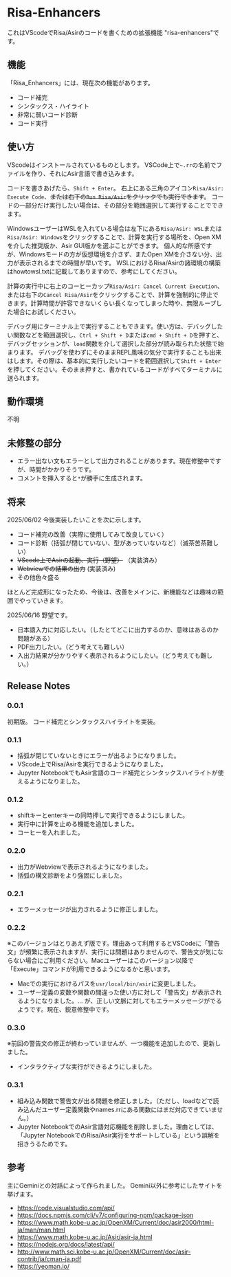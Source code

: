 # Risa-Enhancers 

これはVScodeでRisa/Asirのコードを書くための拡張機能 "risa-enhancers"です。

## 機能

「Risa_Enhancers」には、現在次の機能があります。

- コード補完
- シンタックス・ハイライト
- 非常に弱いコード診断
- コード実行


## 使い方
VScodeはインストールされているものとします。
VSCode上で`~.rr`の名前でファイルを作り、それにAsir言語で書き込みます。

コードを書きあげたら、`Shift + Enter`。
右上にある三角のアイコン`Risa/Asir: Execute Code`、~~または右下の`Run Risa/Asir`をクリックでも実行できます~~。
コードの一部分だけ実行したい場合は、その部分を範囲選択して実行することでできます。

WindowsユーザーはWSLを入れている場合は左下にある`Risa/Asir: WSL`または`Risa/Asir: Windows`をクリックすることで、計算を実行する場所を、Open XMを介した推奨版か、Asir GUI版かを選ぶことができます。
個人的な所感ですが、Windowsモードの方が仮想環境を介さず、またOpen XMを介さない分、出力が表示されるまでの時間が早いです。
WSLにおけるRisa/Asirの諸環境の構築はhowtowsl.txtに記載してありますので、参考にしてください。

計算の実行中に右上のコーヒーカップ`Risa/Asir: Cancel Current Execution`、または右下の`Cancel Risa/Asir`をクリックすることで、計算を強制的に停止できます。計算時間が許容できないくらい長くなってしまった時や、無限ループした場合にお試しください。

デバッグ用にターミナル上で実行することもできます。使い方は、デバッグしたい関数などを範囲選択し、`Ctrl + Shift + D`または`cmd + Shift + D`を押すと、デバッグセッションが、`load`関数を介して選択した部分が読み取られた状態で始まります。
デバッグを使わずにそのままREPL風味の気分で実行することも出来はします。その際は、基本的に実行したいコードを範囲選択して`Shift + Enter`を押してください。そのまま押すと、書かれているコードがすべてターミナルに送られます。

## 動作環境

不明

## 未修整の部分

- エラー出ない文もエラーとして出力されることがあります。現在修整中ですが、時間がかかりそうです。
- コメントを挿入すると`*`が勝手に生成されます。

## 将来

2025/06/02
今後実装したいことを次に示します。
- コード補完の改善（実際に使用してみて改良していく）
- コード診断（括弧が閉じていない、型があっていないなど）（滅茶苦茶難しい）
- ~~VScode上でAsirの起動、実行（野望）~~ （実装済み）
- ~~Webviewでの結果の出力~~ (実装済み)
- その他色々盛る
  
ほとんど完成形になったため、今後は、改善をメインに、新機能などは趣味の範囲でやっていきます。

2025/06/16
野望です。
- 日本語入力に対応したい。（したとてどこに出力するのか、意味はあるのか問題がある）
- PDF出力したい。（どう考えても難しい）
- 入出力結果が分かりやすく表示されるようにしたい。（どう考えても難しい。）


## Release Notes


### 0.0.1

初期版。
コード補完とシンタックスハイライトを実装。

### 0.1.1

- 括弧が閉じていないときにエラーが出るようになりました。
- VScode上でRisa/Asirを実行できるようになりました。
- Jupyter NotebookでもAsir言語のコード補完とシンタックスハイライトが使えるようになりました。

### 0.1.2

- shiftキーとenterキーの同時押しで実行できるようにしました。
- 実行中に計算を止める機能を追加しました。
- コーヒーを入れました。

### 0.2.0

- 出力がWebviewで表示されるようになりました。
- 括弧の構文診断をより強固にしました。

### 0.2.1

- エラーメッセージが出力されるように修正しました。

### 0.2.2

※このバージョンはとりあえず版です。理由あって利用するとVSCodeに「警告文」が頻繁に表示されますが、実行には問題はありませんので、警告文が気にならない場合にご利用ください。Macユーザーはこのバージョン以降で「Execute」コマンドが利用できるようになるかと思います。

- Macでの実行におけるパスを`usr/local/bin/asir`に変更しました。
- ユーザー定義の変数や関数の間違った使い方に対して「警告文」が表示されるようになりました。... が、正しい文脈に対してもエラーメッセージがでるようです。現在、鋭意修整中です。

### 0.3.0

※前回の警告文の修正が終わっていませんが、一つ機能を追加したので、更新しました。

- インタラクティブな実行ができるようにしました。

### 0.3.1

- 組み込み関数で警告文が出る問題を修正しました。（ただし、loadなどで読み込んだユーザー定義関数やnames.rrにある関数にはまだ対応できていません。）
- Jupyter NotebookでのAsir言語対応機能を削除しました。理由としては、「Jupyter NotebookでのRisa/Asir実行をサポートしている」という誤解を招きうるためです。

## 参考
主にGeminiとの対話によって作られました。
Gemini以外に参考にしたサイトを挙げます。
- https://code.visualstudio.com/api/
- https://docs.npmjs.com/cli/v7/configuring-npm/package-json
- https://www.math.kobe-u.ac.jp/OpenXM/Current/doc/asir2000/html-ja/man/man.html
- https://www.math.kobe-u.ac.jp/Asir/asir-ja.html
- https://nodejs.org/docs/latest/api/
- http://www.math.sci.kobe-u.ac.jp/OpenXM/Current/doc/asir-contrib/ja/cman-ja.pdf
- https://yeoman.io/
